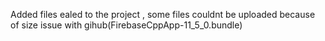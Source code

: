 Added files ealed to the project , some files couldnt be uploaded because of size issue with gihub(FirebaseCppApp-11_5_0.bundle)
